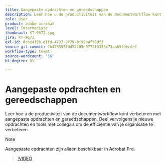 ```yaml
---
title: Aangepaste opdrachten en gereedschappen
description: Leer hoe u de productiviteit van de documentworkflow kunt verbeteren met aangepaste opdrachten en gereedschappen
role: User
product: adobe acrobat
level: Intermediate
thumbnail: KT-9672.jpg
jira: KT-9672
exl-id: 0cbe419b-d1fd-4737-9f79-0f99b4f38df3
source-git-commit: 2b47655370d52405e5773f0358c71aa65fdecdef
workflow-type: tm+mt
source-wordcount: '56'
ht-degree: 0%

---
```


# Aangepaste opdrachten en gereedschappen

Leer hoe u de productiviteit van de documentworkflow kunt verbeteren met aangepaste opdrachten en gereedschappen. Deel vervolgens je nieuwe opdrachten en tools met collega’s om de efficiëntie van je organisatie te verbeteren.

>[!NOTE]
>
>Aangepaste opdrachten zijn alleen beschikbaar in Acrobat Pro.

>[!VIDEO](https://video.tv.adobe.com/v/340545?quality=12&learn=on&hidetitle=true)

